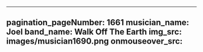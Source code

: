 ------
pagination_pageNumber: 1661
musician_name: Joel
band_name: Walk Off The Earth
img_src: images/musician1690.png
onmouseover_src: 
------